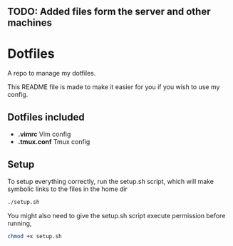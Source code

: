 ## TODO: Added files form the server and other machines

# Dotfiles
A repo to manage my dotfiles. 

This README file is made to make it easier for you if you wish to use my config.

## Dotfiles included
* **.vimrc** Vim config
* **.tmux.conf** Tmux config

## Setup
To setup everything correctly, run the setup.sh script, which will make symbolic links to the files in the home dir
```bash
./setup.sh
```
You might also need to give the setup.sh script execute permission before running,
```bash
chmod +x setup.sh
```
